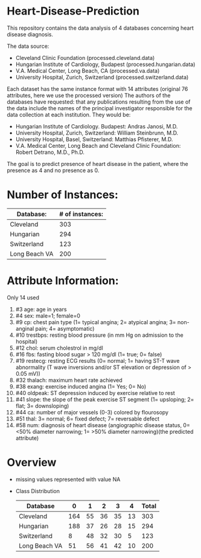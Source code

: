 # Heart-Disease-Prediction
This repository contains the data analysis of 4 databases concerning heart disease diagnosis.

The data source:
   * Cleveland Clinic Foundation (processed.cleveland.data) 
   * Hungarian Institute of Cardiology, Budapest (processed.hungarian.data) 
   * V.A. Medical Center, Long Beach, CA (processed.va.data) 
   * University Hospital, Zurich, Switzerland (processed.switzerland.data)

Each dataset has the same instance format with 14 attributes (original 76 attributes, here we use the processed version)
The authors of the databases have requested:
that any publications resulting from the use of the data include the names of the principal investigator responsible for the data collection at each institution.  They would be:

- Hungarian Institute of Cardiology. Budapest: Andras Janosi, M.D.
- University Hospital, Zurich, Switzerland: William Steinbrunn, M.D.
- University Hospital, Basel, Switzerland: Matthias Pfisterer, M.D.
- V.A. Medical Center, Long Beach and Cleveland Clinic Foundation: Robert Detrano, M.D., Ph.D.

The goal is to predict presence of heart disease in the patient, where the presence as 4 and no presence as 0.

# Number of Instances: 
Database:      | # of instances:|
---------------|----------------|
Cleveland      |     303        |
Hungarian      |     294        |
Switzerland    |     123        |
Long Beach VA  |     200        |  

# Attribute Information:  
  Only 14 used
  1. #3  age: age in years
  2. #4  sex: male=1; female=0      
  3. #9  cp: chest pain type (1= typical angina; 2= atypical angina; 3= non-anginal pain; 4= asymptomatic)      
  4. #10 trestbps: resting blood pressure (in mm Hg on admission to the hospital)
  5. #12 chol: serum cholestrol in mg/dl      
  6. #16 fbs: fasting blood sugar > 120 mg/dl (1= true; 0= false)     
  7. #19 restecg: resting ECG results (0= normal; 1= having ST-T wave abnormality (T wave inversions and/or ST elevation or depression of > 0.05 mV))  
  8. #32 thalach: maximum heart rate achieved 
  9. #38 exang: exercise induced angina (1= Yes; 0= No)   
  10. #40 oldpeak: ST depression induced by exercise relative to rest 
  11. #41 slope: the slope of the peak exercise ST segment (1= upsloping; 2= flat; 3= downsloping)     
  12. #44 ca: number of major vessels (0-3) colored by flourosopy       
  13. #51 thal: 3= normal; 6= fixed defect; 7= reversable defect      
  14. #58 num: diagnosis of heart disease (angiographic disease status, 0= <50% diameter narrowing; 1= >50% diameter narrowing)(the predicted attribute)


# Overview

* missing values represented with value NA
* Class Distribution

     Database         |  0  | 1  | 2  | 3  | 4  | Total |
     -----------------|-----|----|----|----|----|-------|
     Cleveland        | 164 | 55 | 36 | 35 | 13 | 303   |
     Hungarian        | 188 | 37 | 26 | 28 | 15 | 294   |
     Switzerland      |  8  | 48 | 32 | 30 | 5  | 123   |
     Long Beach VA    | 51  | 56 | 41 | 42 | 10 | 200   |
